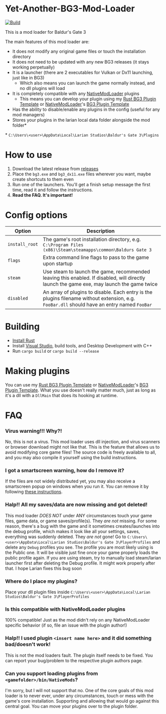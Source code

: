# Yet-Another-BG3-Mod-Loader
[![Build](https://github.com/MolotovCherry/Yet-Another-BG3-Mod-Loader/actions/workflows/build.yml/badge.svg?event=push)](https://github.com/MolotovCherry/Yet-Another-BG3-Mod-Loader/actions/workflows/build.yml)

This is a mod loader for Baldur's Gate 3

The main features of this mod loader are:
- It does not modify any original game files or touch the installation directory
- It does not need to be updated with any new BG3 releases (it stays working perpetually)
- It is a launcher (there are 2 executables for Vulkan or Dx11 launching, just like in BG3)
  - Which also means you can launch the game normally instead, and no dll plugins will load
- It is completely compatible with any [NativeModLoader](https://www.nexusmods.com/baldursgate3/mods/944) plugins
  - This means you can develop your plugin using my [Rust BG3 Plugin Template](https://github.com/MolotovCherry/BG3-Plugin-Template-Rust) or [NativeModLoader](https://www.nexusmods.com/baldursgate3/mods/944)﻿﻿﻿'s [BG3 Plugin Template](https://github.com/gottyduke/BG3_PluginTemplate)﻿﻿
- Has the ability to disable/enable any plugins in the config (useful for any mod managers)
- Stores your plugins in the larian local data folder alongside the mod folder*

\* `C:\Users\<user>\AppData\Local\Larian Studios\Baldur's Gate 3\Plugins`

# How to use
1. Download the latest release from [releases](https://github.com/MolotovCherry/Yet-Another-BG3-Mod-Loader/releases)
2. Place the `bg3.exe` and `bg3_dx11.exe` files wherever you want, maybe create shortcuts to them even
3. Run one of the launchers. You'll get a finish setup message the first time, read it and follow the instructions.
4. **Read the FAQ. It's important!**

# Config options
| Option | Description |
|-------------|------------|
| `install_root` | The game's root installation directory, e.g. `C:\Program Files (x86)\Steam\steamapps\common\Baldurs Gate 3` |
| `flags` | Extra command line flags to pass to the game upon startup |
| `steam` | Use steam to launch the game, recommended leaving this enabled. If disabled, will directly launch the game exe, may launch the game twice |
| `disabled` | An array of plugins to disable. Each entry is the plugins filename without extension, e.g. `FooBar.dll` should have an entry named `FooBar` |

# Building
- [Install Rust](https://rustup.rs/)
- Install [Visual Studio](https://visualstudio.microsoft.com/downloads/), build tools, and Desktop Development with C++
- Run `cargo build` or `cargo build --release`

# Making plugins
You can use my [Rust BG3 Plugin Template](https://github.com/MolotovCherry/BG3-Plugin-Template-Rust) or [NativeModLoader](https://www.nexusmods.com/baldursgate3/mods/944)'s [BG3 Plugin Template](https://github.com/gottyduke/PluginTemplate). What you use doesn't really matter much, just as long as it's a dll with a `DllMain` that does its hooking at runtime.

# FAQ
### Virus warning!!! Why?!
No, this is not a virus. This mod loader uses dll injection, and virus scanners or browser download might not like that. This is the feature that allows us to avoid modifying core game files! The source code is freely available to all, and you may also compile it yourself using the build instructions.

### I got a smartscreen warning, how do I remove it?
If the files are not widely distributed yet, you may also receive a smartscreen popup on windows when you run it. You can remove it by following [these instructions﻿](https://www.windowscentral.com/how-disable-smartscreen-trusted-app-windows-10).

### Halp!! All my saves/data are now missing and got deleted!
This mod loader _DOES NOT_ under ANY circumstances touch your game files, game data, or game saves/profile(s). They _are not_ missing. For some reason, there's a bug with the game and it sometimes creates/launches into the debug profile, which makes it look like all your settings, saves, everything was suddenly deleted. They _are not_ gone! Go to `C:\Users\<user>\AppData\Local\Larian Studios\Baldur's Gate 3\PlayerProfiles` and delete any `Debug` profiles you see. The profile you are most likely using is the Public one. It will be visible just fine once your game properly loads the public profile again. If you are using steam, try to manually load steam/larian launcher first after deleting the Debug profile. It might work properly after that. I hope Larian fixes this bug soon

### Where do I place my plugins?
Place your dll plugin files inside `C:\Users\<user>\AppData\Local\Larian Studios\Baldur's Gate 3\PlayerProfiles`

### Is this compatible with NativeModLoader plugins
100% compatible! Just as the mod didn't rely on any NativeModLoader specific behavior (if so, file an issue with the plugin author!)

### Halp!! I used plugin `<insert name here>` and it did something bad/doesn't work!
This is not the mod loaders fault. The plugin itself needs to be fixed. You can report your bug/problem to the respective plugin authors page.

### Can you support loading plugins from `<gamefolder>/bin/NativeMods`?
I'm sorry, but I will not support that no. One of the core goals of this mod loader is to never ever, under any circumstances, touch or mess with the game's core installation. Supporting and allowing that would go against this central goal. You can move your plugins over to the plugin folder.
